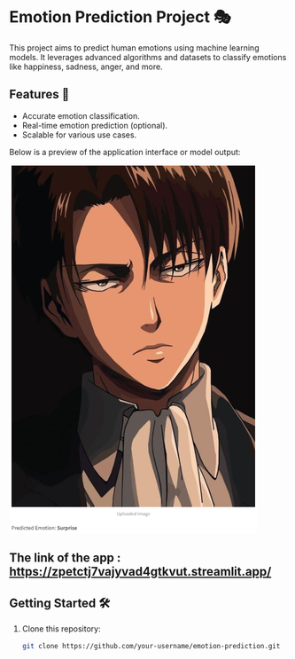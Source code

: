 # Emotion Prediction Project 🎭

This project aims to predict human emotions using machine learning models. It leverages advanced algorithms and datasets to classify emotions like happiness, sadness, anger, and more.

## Features 🚀

- Accurate emotion classification.
- Real-time emotion prediction (optional).
- Scalable for various use cases.

Below is a preview of the application interface or model output:

![Emotion Prediction Screenshot](Screenshot%202025-01-02%20202346.png)

## The link of the app : https://zpetctj7vajyvad4gtkvut.streamlit.app/

## Getting Started 🛠️

1. Clone this repository:
   ```bash
   git clone https://github.com/your-username/emotion-prediction.git

